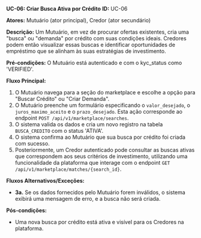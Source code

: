 **UC-06: Criar Busca Ativa por Crédito**
**ID:** UC-06

**Atores:** Mutuário (ator principal), Credor (ator secundário)

**Descrição:** Um Mutuário, em vez de procurar ofertas existentes, cria uma "busca" ou "demanda" por crédito com suas condições ideais. Credores podem então visualizar essas buscas e identificar oportunidades de empréstimo que se alinham às suas estratégias de investimento.

**Pré-condições:** O Mutuário está autenticado e com o kyc_status como 'VERIFIED'.

**Fluxo Principal:**

1.  O Mutuário navega para a seção do marketplace e escolhe a opção para "Buscar Crédito" ou "Criar Demanda".
2.  O Mutuário preenche um formulário especificando o `valor_desejado`, o `juros_maximo_aceito` e o `prazo_desejado`. Esta ação corresponde ao endpoint `POST /api/v1/marketplace/searches`.
3.  O sistema valida os dados e cria um novo registro na tabela `BUSCA_CREDITO` com o status 'ATIVA'.
4.  O sistema confirma ao Mutuário que sua busca por crédito foi criada com sucesso.
5.  Posteriormente, um Credor autenticado pode consultar as buscas ativas que correspondem aos seus critérios de investimento, utilizando uma funcionalidade da plataforma que interage com o endpoint `GET /api/v1/marketplace/matches/{search_id}`.

**Fluxos Alternativos/Exceções:**

*   **3a.** Se os dados fornecidos pelo Mutuário forem inválidos, o sistema exibirá uma mensagem de erro, e a busca não será criada.

**Pós-condições:**

*   Uma nova busca por crédito está ativa e visível para os Credores na plataforma.
